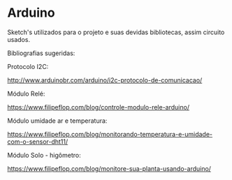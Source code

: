 # Arduino
Sketch's utilizados para o projeto e suas devidas bibliotecas, assim circuito usados.

Bibliografias sugeridas:

Protocolo I2C:

http://www.arduinobr.com/arduino/i2c-protocolo-de-comunicacao/

Módulo Relé:

https://www.filipeflop.com/blog/controle-modulo-rele-arduino/

Módulo umidade ar e temperatura:

https://www.filipeflop.com/blog/monitorando-temperatura-e-umidade-com-o-sensor-dht11/

Módulo Solo - higômetro:

https://www.filipeflop.com/blog/monitore-sua-planta-usando-arduino/

